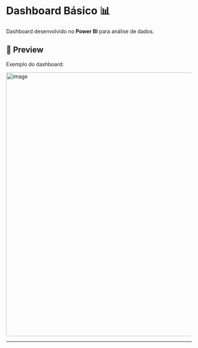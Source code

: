 # Dashboard Básico 📊

Dashboard desenvolvido no **Power BI** para análise de dados.

## 📸 Preview
Exemplo do dashboard:

<img width="1274" height="713" alt="image" src="https://github.com/user-attachments/assets/150d6802-7f80-48ee-b4ec-6098c1674e42" />


---
